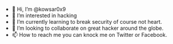 - 👋 Hi, I’m @kowsar0x9
- 👀 I’m interested in hacking
- 🌱 I’m currently learning to break security of course not heart.
- 💞️ I’m looking to collaborate on great hacker around the globe.
- 📫 How to reach me you can knock me on Twitter or Facebook.

<!---
kowsar0x9/kowsar0x9 is a ✨ special ✨ repository because its `README.md` (this file) appears on your GitHub profile.
You can click the Preview link to take a look at your changes.
--->
